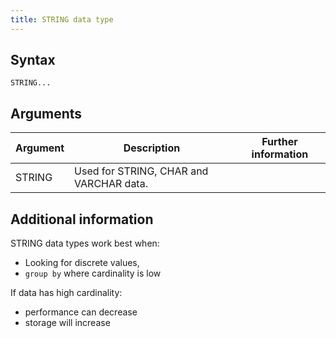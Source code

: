 ```yaml
---
title: STRING data type
---
```


## Syntax

```
STRING...
```

## Arguments

| Argument | Description | Further information |
|---|---|---|
| STRING | Used for STRING, CHAR and VARCHAR data. |

## Additional information

STRING data types work best when:
* Looking for discrete values,
* `group by` where cardinality is low

If data has high cardinality:
* performance can decrease
* storage will increase
